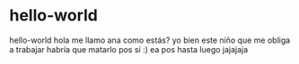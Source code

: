 # hello-world
hello-world
hola me llamo ana
como estás?
yo bien
este niño que me obliga a trabajar
habría que matarlo
pos sí :)
ea pos hasta luego
jajajaja
